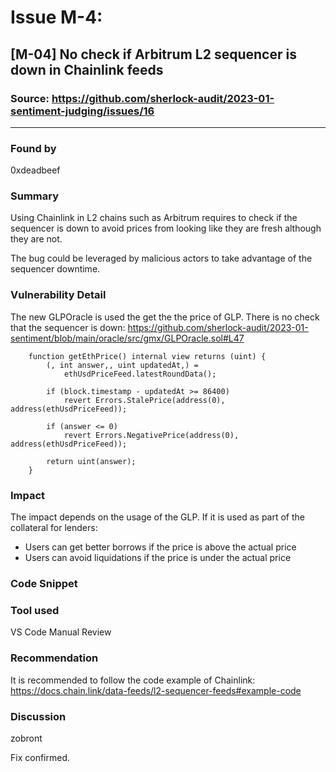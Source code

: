 # Issue M-4: 
## [M-04] No check if Arbitrum L2 sequencer is down in Chainlink feeds
### Source: https://github.com/sherlock-audit/2023-01-sentiment-judging/issues/16
---
### Found by
0xdeadbeef

### Summary
Using Chainlink in L2 chains such as Arbitrum requires to check if the sequencer is down to avoid prices from looking like they are fresh although they are not.

The bug could be leveraged by malicious actors to take advantage of the sequencer downtime.

### Vulnerability Detail
The new GLPOracle is used the get the the price of GLP. There is no check that the sequencer is down:
https://github.com/sherlock-audit/2023-01-sentiment/blob/main/oracle/src/gmx/GLPOracle.sol#L47
```Solidity
    function getEthPrice() internal view returns (uint) {
        (, int answer,, uint updatedAt,) =
            ethUsdPriceFeed.latestRoundData();

        if (block.timestamp - updatedAt >= 86400)
            revert Errors.StalePrice(address(0), address(ethUsdPriceFeed));

        if (answer <= 0)
            revert Errors.NegativePrice(address(0), address(ethUsdPriceFeed));

        return uint(answer);
    }
```
### Impact
The impact depends on the usage of the GLP.
If it is used as part of the collateral for lenders:

- Users can get better borrows if the price is above the actual price
- Users can avoid liquidations if the price is under the actual price
### Code Snippet
### Tool used
VS Code
Manual Review

### Recommendation
It is recommended to follow the code example of Chainlink:
https://docs.chain.link/data-feeds/l2-sequencer-feeds#example-code

### Discussion
zobront

Fix confirmed.
